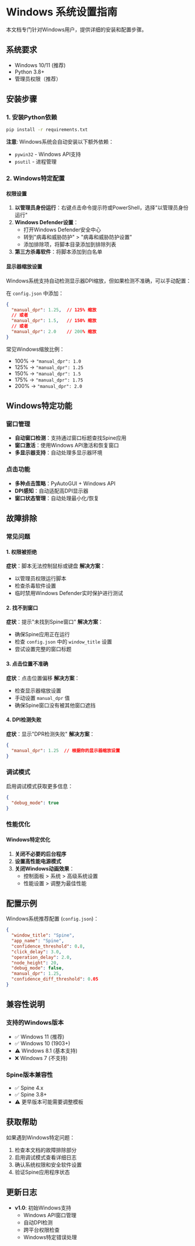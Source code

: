 # Windows 系统设置指南

本文档专门针对Windows用户，提供详细的安装和配置步骤。

## 系统要求

- Windows 10/11 (推荐)
- Python 3.8+ 
- 管理员权限（推荐）

## 安装步骤

### 1. 安装Python依赖

```bash
pip install -r requirements.txt
```

**注意**: Windows系统会自动安装以下额外依赖：
- `pywin32` - Windows API支持
- `psutil` - 进程管理

### 2. Windows特定配置

#### 权限设置
1. **以管理员身份运行**：右键点击命令提示符或PowerShell，选择"以管理员身份运行"
2. **Windows Defender设置**：
   - 打开Windows Defender安全中心
   - 转到"病毒和威胁防护" > "病毒和威胁防护设置"
   - 添加排除项，将脚本目录添加到排除列表
3. **第三方杀毒软件**：将脚本添加到白名单

#### 显示器缩放设置
Windows系统支持自动检测显示器DPI缩放，但如果检测不准确，可以手动配置：

在 `config.json` 中添加：
```json
{
  "manual_dpr": 1.25,  // 125% 缩放
  // 或者
  "manual_dpr": 1.5,   // 150% 缩放
  // 或者  
  "manual_dpr": 2.0    // 200% 缩放
}
```

常见Windows缩放比例：
- 100% → `"manual_dpr": 1.0`
- 125% → `"manual_dpr": 1.25`
- 150% → `"manual_dpr": 1.5`
- 175% → `"manual_dpr": 1.75`
- 200% → `"manual_dpr": 2.0`

## Windows特定功能

### 窗口管理
- **自动窗口检测**：支持通过窗口标题查找Spine应用
- **窗口激活**：使用Windows API激活和恢复窗口
- **多显示器支持**：自动处理多显示器环境

### 点击功能
- **多种点击策略**：PyAutoGUI + Windows API
- **DPI感知**：自动适配高DPI显示器
- **窗口状态管理**：自动处理最小化/恢复

## 故障排除

### 常见问题

#### 1. 权限被拒绝
**症状**：脚本无法控制鼠标或键盘
**解决方案**：
- 以管理员权限运行脚本
- 检查杀毒软件设置
- 临时禁用Windows Defender实时保护进行测试

#### 2. 找不到窗口
**症状**：提示"未找到Spine窗口"
**解决方案**：
- 确保Spine应用正在运行
- 检查 `config.json` 中的 `window_title` 设置
- 尝试设置完整的窗口标题

#### 3. 点击位置不准确
**症状**：点击位置偏移
**解决方案**：
- 检查显示器缩放设置
- 手动设置 `manual_dpr` 值
- 确保Spine窗口没有被其他窗口遮挡

#### 4. DPI检测失败
**症状**：显示"DPR检测失败"
**解决方案**：
```json
{
  "manual_dpr": 1.25  // 根据你的显示器缩放设置
}
```

### 调试模式

启用调试模式获取更多信息：
```json
{
  "debug_mode": true
}
```

### 性能优化

#### Windows特定优化
1. **关闭不必要的后台程序**
2. **设置高性能电源模式**
3. **关闭Windows动画效果**：
   - 控制面板 > 系统 > 高级系统设置
   - 性能设置 > 调整为最佳性能

## 配置示例

Windows系统推荐配置 (`config.json`)：
```json
{
  "window_title": "Spine",
  "app_name": "Spine",
  "confidence_threshold": 0.8,
  "click_delay": 3.0,
  "operation_delay": 2.0,
  "node_height": 20,
  "debug_mode": false,
  "manual_dpr": 1.25,
  "confidence_diff_threshold": 0.05
}
```

## 兼容性说明

### 支持的Windows版本
- ✅ Windows 11 (推荐)
- ✅ Windows 10 (1903+)
- ⚠️ Windows 8.1 (基本支持)
- ❌ Windows 7 (不支持)

### Spine版本兼容性
- ✅ Spine 4.x
- ✅ Spine 3.8+
- ⚠️ 更早版本可能需要调整模板

## 获取帮助

如果遇到Windows特定问题：
1. 检查本文档的故障排除部分
2. 启用调试模式查看详细日志
3. 确认系统权限和安全软件设置
4. 验证Spine应用程序状态

## 更新日志

- **v1.0**: 初始Windows支持
  - Windows API窗口管理
  - 自动DPI检测
  - 跨平台权限检查
  - Windows特定错误处理
